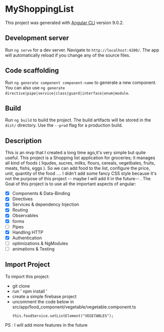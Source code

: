 # MyShoppingList

This project was generated with [Angular CLI](https://github.com/angular/angular-cli) version 9.0.2.

## Development server

Run `ng serve` for a dev server. Navigate to `http://localhost:4200/`. The app will automatically reload if you change any of the source files.

## Code scaffolding

Run `ng generate component component-name` to generate a new component. You can also use `ng generate directive|pipe|service|class|guard|interface|enum|module`.

## Build

Run `ng build` to build the project. The build artifacts will be stored in the `dist/` directory. Use the `--prod` flag for a production build.

## Description

This is an mvp that I created a long time ago,it's very simple but quite useful.
This project is a Shopping list application for groceries; it manages all kind of foods ( liqudes, sucres, milks, flours, cereals, vegetbales, fruits, meats, fishs, eggs ). So we can add food to the list, configure the price, unit, quantity of the food ....
I didn't add some fancy CSS style because it's not the purpose of this project -- maybe I will add it in the future-- .
The Goal of this project is to use all the important aspects of angular:
- [x] Components & Data-Binding
- [x] Directives
- [x] Services & dependency Injection
- [x] Routing
- [x] Observables
- [x] forms
- [ ] Pipes
- [x] Handling HTTP
- [x] Authentication
- [ ] optimizations & NgModules
- [ ] animations & Testing

## Import Project
To import this project:
- git clone
- run ' npm install '
- create a simple firebase project
- uncomment the code below in src/app/food_component/vegetable/vegetable.component.ts
	```
	this.foodService.setListElement("VEGETABLES");
	```

PS : I will add more features in the future	

